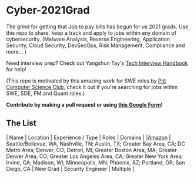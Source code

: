 # Cyber-2021Grad

The grind for getting that Job to pay bills has begun for us 2021 grads. Use this repo to share, keep a track and apply to jobs within any domain of cybersecurity. 
(Malware Analysis, Reverse Engineering, Application Security, Cloud Security, DevSecOps, Risk Management, Compliance and more... )

Need interview prep? Check out Yangshun Tay's [Tech Interview Handbook](https://yangshun.github.io/tech-interview-handbook/) for help!

(This repo is motivated by this amazing work for SWE roles by [Pitt Computer Science Club](https://github.com/Pitt-CSC/NewGrad-2021), check it out if you're searching for jobs within SWE, SDE, PM and Quant roles.)

**Contribute by making a pull request or using [this Google Form](https://forms.gle/RwVw8jk7dQuK7tUh7)!**

## The List

| Name  |  Location |  Experience / Type | Roles | Domains |
|[Amazon](https://www.amazon.jobs/en/jobs/1229110/security-engineer-2021-united-states) | Seattle/Bellevue, WA, Nashville, TN; Austin, TX; Greater Bay Area, CA; DC Metro Area; Denver, CO; Detroit, MI; Greater Boston Area, MA; Greater Denver Area, CO; Greater Los Angeles Area, CA; Greater New York Area; Irvine, CA; Madison, WI; Minneapolis, MN; Phoenix, AZ; Portland, OR; San Diego, CA | New Grad | Security Engineer | Multiple |